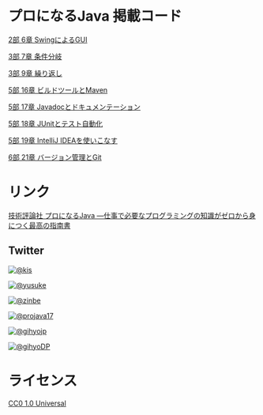 # プロになるJava 掲載コード

[2部 6章 SwingによるGUI](/part-2/chapter-06-swing)

[3部 7章 条件分岐](/part-3/chapter-07-condition)

[3部 9章 繰り返し](/part-3/chapter-09-loop)

[5部 16章 ビルドツールとMaven](/part-5/chapter-16-build-tool)

[5部 17章 Javadocとドキュメンテーション](/part-5/chapter-17-javadoc)

[5部 18章 JUnitとテスト自動化](/part-5/chapter-18-junit)

[5部 19章 IntelliJ IDEAを使いこなす](/part-5/chapter-19-ide)

[6部 21章 バージョン管理とGit](/part-6/chapter-21-spring-boot)

# リンク

[技術評論社 プロになるJava ―仕事で必要なプログラミングの知識がゼロから身につく最高の指南書](https://gihyo.jp/book/2022/978-4-297-12685-8)

## Twitter
[![@kis](https://img.shields.io/twitter/url/https/twitter.com/kis.svg?style=social&label=きしだなおき%20%40kis)](https://twitter.com/kis)

[![@yusuke](https://img.shields.io/twitter/url/https/twitter.com/yusuke.svg?style=social&label=山本裕介%20%40yusuke)](https://twitter.com/yusuke)

[![@zinbe](https://img.shields.io/twitter/url/https/twitter.com/zinbe.svg?style=social&label=杉山貴章%20%40zinbe)](https://twitter.com/zinbe)

[![@projava17](https://img.shields.io/twitter/url/https/twitter.com/projava17.svg?style=social&label=プロになるJava%20%40projava17)](https://twitter.com/projava17)

[![@gihyojp](https://img.shields.io/twitter/url/https/twitter.com/gihyojp.svg?style=social&label=技術評論社%20%40gihyojp)](https://twitter.com/gihyojp)

[![@gihyoDP](https://img.shields.io/twitter/url/https/twitter.com/gihyoDP.svg?style=social&label=Gihyo%20Digital%20Publishing%20%40gihyoDP)](https://twitter.com/gihyojp)

# ライセンス

[CC0 1.0 Universal](/LICENSE)
